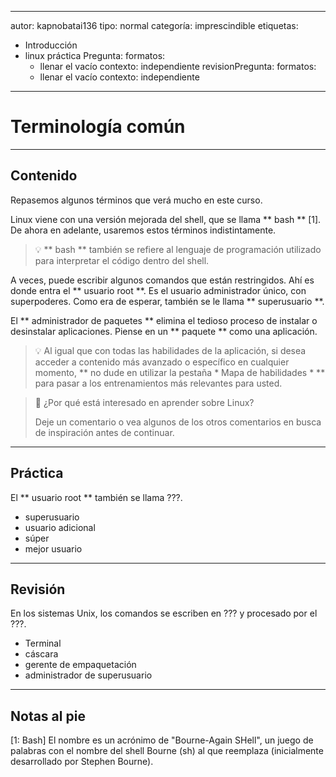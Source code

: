 ---
 autor: kapnobatai136
 tipo: normal
 categoría: imprescindible
 etiquetas:
   - Introducción
   - linux
 práctica Pregunta:
   formatos:
     - llenar el vacío
   contexto: independiente
 revisionPregunta:
   formatos:
     - llenar el vacío
   contexto: independiente
 ---

 # Terminología común


 ---

 ## Contenido

 Repasemos algunos términos que verá mucho en este curso.

 Linux viene con una versión mejorada del shell, que se llama ** bash ** [1].  De ahora en adelante, usaremos estos términos indistintamente.

 > 💡 ** bash ** también se refiere al lenguaje de programación utilizado para interpretar el código dentro del shell.

 A veces, puede escribir algunos comandos que están restringidos.  Ahí es donde entra el ** usuario root **. Es el usuario administrador único, con superpoderes.  Como era de esperar, también se le llama ** superusuario **.

 El ** administrador de paquetes ** elimina el tedioso proceso de instalar o desinstalar aplicaciones.  Piense en un ** paquete ** como una aplicación.

 > 💡 Al igual que con todas las habilidades de la aplicación, si desea acceder a contenido más avanzado o específico en cualquier momento, ** no dude en utilizar la pestaña * Mapa de habilidades * ** para pasar a los entrenamientos más relevantes para usted.

 > 💬 ¿Por qué está interesado en aprender sobre Linux?
 >
 > Deje un comentario o vea algunos de los otros comentarios en busca de inspiración antes de continuar.


 ---

 ## Práctica

 El ** usuario root ** también se llama ???.

 - superusuario
 - usuario adicional
 - súper
 - mejor usuario


 ---

 ## Revisión

 En los sistemas Unix, los comandos se escriben en ???  y procesado por el ???.

 - Terminal
 - cáscara
 - gerente de empaquetación
 - administrador de superusuario


 ---

 ## Notas al pie

 [1: Bash]
 El nombre es un acrónimo de "Bourne-Again SHell", un juego de palabras con el nombre del shell Bourne (sh) al que reemplaza (inicialmente desarrollado por Stephen Bourne).
